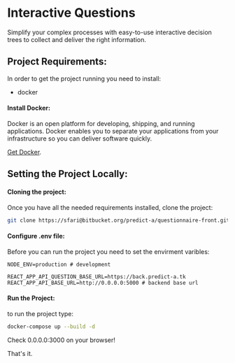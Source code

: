 # Interactive Questions

Simplify your complex processes with easy-to-use interactive decision trees to collect and deliver the right information.

## Project Requirements:

In order to get the project running you need to install:

* docker

#### Install Docker:

Docker is an open platform for developing, shipping, and running applications. Docker enables you to separate your applications from your infrastructure so you can deliver software quickly.

[Get Docker](https://docs.docker.com/get-docker/).

## Setting the Project Locally:

#### Cloning the project:

Once you have all the needed requirements installed, clone the project:

``` bash
git clone https://sfari@bitbucket.org/predict-a/questionnaire-front.git
```

#### Configure .env file:

Before you can run the project you need to set the envirment varibles:

``` env
NODE_ENV=production # development

REACT_APP_API_QUESTION_BASE_URL=https://back.predict-a.tk
REACT_APP_API_BASE_URL=http://0.0.0.0:5000 # backend base url
```

#### Run the Project:

to run the project type:

``` bash
docker-compose up --build -d
```

Check 0.0.0.0:3000 on your browser!

That's it.
